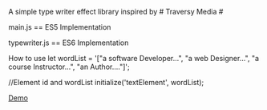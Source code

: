A simple type writer effect library inspired by # Traversy Media #

main.js == ES5 Implementation

typewriter.js == ES6 Implementation

How to use
let wordList = '["a software Developer...", "a web Designer...", "a course Instructor...", "an Author...."]';

//Element id and wordList
initialize('textElement', wordList);

<a href="https://africana1.github.io/typerjs/" target="_blank">Demo</a>

